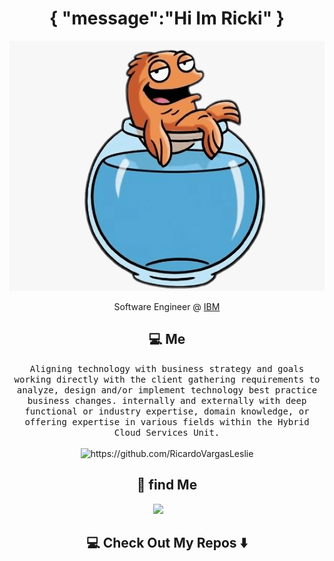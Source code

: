 <!--
**Ileriayo/ileriayo** is a ✨ _special_ ✨ repository because its `README.md` (this file) appears on your GitHub profile.
--->  

<h1 align="center"> {
"message":"Hi Im Ricki"
} </h1>
<div align="center">
  <img src="/images/sss.PNG" alt="header"  height="400" height="250"/>
</div>
<p align="center"> Software Engineer @ <a href="https://github.com/IBM">IBM</a></p>
<h2 align="center"> 💻 Me</h2>
<p align="center">
  <samp>
Aligning technology with business strategy and goals working
directly with the client gathering requirements to analyze, design
and/or implement technology best practice business changes.
internally and externally with deep functional or industry expertise,
domain knowledge, or offering expertise in various fields within the Hybrid Cloud Services Unit.
  </samp>
  <br> <br>
  <img src="https://komarev.com/ghpvc/?username=RicardoVargasLeslie" alt="https://github.com/RicardoVargasLeslie" />
</p>

<h2 align="center">💬 find Me</h2>
<p align="center" align='right'>
  <a target="_blank"href="https://github.com/RicardoVargasLeslie"><img src="https://img.shields.io/badge/dev.to-%2312100E.svg?&style=for-the-badge&logo=dev.to&logoColor=white" /></a>&nbsp;&nbsp;&nbsp;
&nbsp;&nbsp;&nbsp;
</p>



<h2  align="center">💻 Check Out My Repos ⬇️ </h2>

